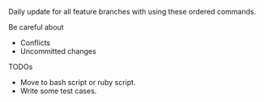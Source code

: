 Daily update for all feature branches with using these ordered commands.

Be careful about 
- Conflicts
- Uncommitted changes


TODOs
- Move to bash script or ruby script.
- Write some test cases.